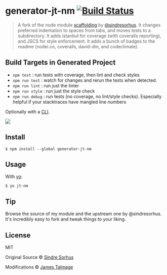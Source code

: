 # generator-jt-nm [![Build Status](https://travis-ci.org/jamestalmage/generator-nm.svg?branch=james-talmage-preferences)](https://travis-ci.org/jamestalmage/generator-nm)

> A fork of the node module [scaffolding](https://npmjs.com/generator-nm) by [@sindresorhus](https://www.npmjs.com/~sindresorhus).
> It changes preferred indentation to spaces from tabs, and moves tests to a subdirectory.
> It adds istanbul for coverage (with coveralls reporting), and JSCS for style enforcement.
> It adds a bunch of badges to the readme (nodei.co, coveralls, david-dm, and codeclimate).

## Build Targets in Generated Project

- `npm test` : run tests with coverage, then lint and check styles
- `npm run test` : watch for changes and rerun the tests when detected.
- `npm run lint` : run just the linter
- `npm run style` : run just the style check
- `npm run debug` : run tests (no coverage, no lint/style checks). Especially helpful if your stacktraces have mangled line numbers

Optionally with a [CLI](http://en.wikipedia.org/wiki/Command-line_interface).

![](screenshot.png)


## Install

```
$ npm install --global generator-jt-nm
```


## Usage

With [yo](https://github.com/yeoman/yo):

```
$ yo jt-nm
```


## Tip

Browse the source of my module and the upstream one by @sindresorhus. It's incredibly easy to fork and tweak things to your liking.


## License

MIT 

Original Source © [Sindre Sorhus](http://sindresorhus.com)

Modifications © [James Talmage](https://github.com/jamestalmage)
